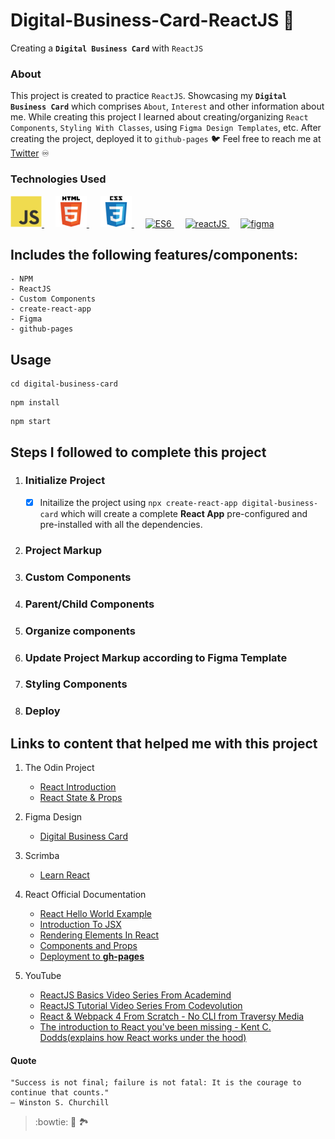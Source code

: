 # Digital-Business-Card-ReactJS 🎴

Creating a **`Digital Business Card`** with `ReactJS`


<!-- ## [Live Preview](https://hmjatt.github.io/Digital-Business-Card-ReactJS/) -->

<!-- ![This is an image](https://github.com/hmjatt/hmjatt.github.io/blob/master/images/react-facts/React-Facts.png) 
![This is an image](https://github.com/hmjatt/hmjatt.github.io/blob/master/images/react-facts/React-Facts-mobile.png)  -->


### About

This project is created to practice `ReactJS`. Showcasing my **`Digital Business Card`** which comprises `About`, `Interest` and other information about me. While creating this project I learned about creating/organizing `React Components`, `Styling With Classes`, using `Figma Design Templates`, etc. After creating the project, deployed it to `github-pages` :bird: Feel free to reach me at [Twitter](https://twitter.com/hmjatt/) :infinity:


### Technologies Used

<a href="https://developer.mozilla.org/en-US/docs/Web/JavaScript" target="_blank" rel="noreferrer"> <img src="https://raw.githubusercontent.com/devicons/devicon/master/icons/javascript/javascript-original.svg" alt="javascript" width="50" height="50"/> </a>  &emsp;   <a href="https://www.w3.org/html/" target="_blank" rel="noreferrer"> <img src="https://raw.githubusercontent.com/devicons/devicon/master/icons/html5/html5-original-wordmark.svg" alt="html5" width="50" height="50"/> </a>  &emsp;   <a href="https://www.w3schools.com/css/" target="_blank" rel="noreferrer"> <img src="https://raw.githubusercontent.com/devicons/devicon/master/icons/css3/css3-original-wordmark.svg" alt="css3" width="50" height="50"/> </a> &emsp; <a href="https://www.w3schools.com/js/js_es6.asp" target="_blank" rel="noreferrer"> <img src="https://camo.githubusercontent.com/792f7fce1ff8bfac6d0524a21b69161cdc6080a3c4e39979f21d5f8489d6fdd3/68747470733a2f2f692e626c6f67732e65732f3534356366382f6573362d6c6f676f2f6f726967696e616c2e706e67" alt="ES6" width="50" height="50"/> </a>  &emsp;  <a href="https://reactjs.org/" target="_blank" rel="noreferrer"> <img src="https://upload.wikimedia.org/wikipedia/commons/a/a7/React-icon.svg" alt="reactJS" width="50" height="50"/> </a> &emsp;  <a href="https://www.figma.com/" target="_blank" rel="noreferrer"> <img src="https://upload.wikimedia.org/wikipedia/commons/a/ad/Figma-1-logo.png" alt="figma" width="70" height="50"/> </a>


## Includes the following features/components:

	- NPM
	- ReactJS
	- Custom Components
	- create-react-app
	- Figma
	- github-pages


## Usage

```
cd digital-business-card

```

```
npm install

```

```
npm start

```

	
## Steps I followed to complete this project

1. ### Initialize Project
	- [x] Initailize the project using `npx create-react-app digital-business-card` which will create a complete **React App** pre-configured and pre-installed with all the dependencies.

2. ### Project Markup
	<!-- - [x] Create JSX elements for project. -->

3. ### Custom Components
	<!-- - [x] Insert **Header**, **MainContent**, **Footer** inside their own component. -->

4. ### Parent/Child Components
	<!-- - [x] Import **Header**, **MainContent**, **Footer** components inside `App` component. -->

5. ### Organize components
	<!-- - [x] Create a **components** folder inside `src` directory.
	- [x] Move all **custom components** inside `components` folder. -->

6. ### Update Project Markup according to **Figma Template**
	<!-- - [x] Add `<h3>`, `<h4>` elements to `Header` component and add **className** to them. -->

7. ### Styling Components
	<!-- - [x] Style `Header` component.
	- [x] Added Style to `body` element and `App` component.
	- [x] Add **className** to `MainContent` component's elements.
	- [x] Style `MainContent` component.
	- [x] Style **bullet** points in `MainContent` component.
	- [x] Add **React Logo** in `MainContent` component.
	- [x] Style `Footer` component. -->

8. ### Deploy
	<!-- - [x] Use Official Documentation([link](https://create-react-app.dev/docs/deployment/)) to push project  to **GitHub Pages** -->


## Links to content that helped me with this project

1. The Odin Project
	- [React Introduction](https://www.theodinproject.com/lessons/node-path-javascript-react-introduction)
	- [React State & Props](https://www.theodinproject.com/lessons/node-path-javascript-state-and-props)

2. Figma Design
	- [Digital Business Card](https://www.figma.com/file/4ctPLUvIn5b5Ep6YPOZWWd/Digital-Business-Card?node-id=0%3A1)

3. Scrimba
	- [Learn React](https://scrimba.com/learn/learnreact)

4. React Official Documentation
	- [React Hello World Example](https://reactjs.org/docs/hello-world.html)
	- [Introduction To JSX](https://reactjs.org/docs/introducing-jsx.html)
	- [Rendering Elements In React](https://reactjs.org/docs/rendering-elements.html)
	- [Components and Props](https://reactjs.org/docs/components-and-props.html)
	- [Deployment to **gh-pages**](https://create-react-app.dev/docs/deployment/)

5. YouTube
	- [ReactJS Basics Video Series From Academind](https://www.youtube.com/watch?v=JPT3bFIwJYA&list=PL55RiY5tL51oyA8euSROLjMFZbXaV7skS)
	- [ReactJS Tutorial Video Series From Codevolution](https://www.youtube.com/watch?v=QFaFIcGhPoM&list=PLC3y8-rFHvwgg3vaYJgHGnModB54rxOk3&index=2)
	- [React & Webpack 4 From Scratch - No CLI from Traversy Media](https://www.youtube.com/watch?v=deyxI-6C2u4)
	- [The introduction to React you've been missing - Kent C. Dodds(explains how React works under the hood)](https://www.youtube.com/watch?v=SAIdyBFHfVU)


#### Quote

    "Success is not final; failure is not fatal: It is the courage to continue that counts."
	— Winston S. Churchill
>  	
> :bowtie: :stars: :national_park: